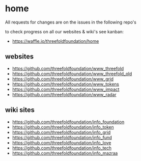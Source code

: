 # home

All requests for changes are on the issues in the following repo's

to check progress on all our websites & wiki's see kanban:

- https://waffle.io/threefoldfoundation/home

## websites

- https://github.com/threefoldfoundation/www_threefold
- https://github.com/threefoldfoundation/www_threefold_old
- https://github.com/threefoldfoundation/www_grid
- https://github.com/threefoldfoundation/www_tokens
- https://github.com/threefoldfoundation/www_impact
- https://github.com/threefoldfoundation/www_radar

## wiki sites

- https://github.com/threefoldfoundation/info_foundation
- https://github.com/threefoldfoundation/info_token
- https://github.com/threefoldfoundation/info_grid
- https://github.com/threefoldfoundation/info_fund
- https://github.com/threefoldfoundation/info_love
- https://github.com/threefoldfoundation/info_tech
- https://github.com/threefoldfoundation/info_mazraa
